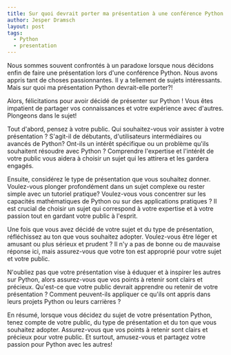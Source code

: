 ```yaml
---
title: Sur quoi devrait porter ma présentation à une conférence Python ?
author: Jesper Dramsch
layout: post
tags:
  - Python
  - presentation
---
```


Nous sommes souvent confrontés à un paradoxe lorsque nous décidons enfin de faire une présentation lors d'une conférence Python. Nous avons appris tant de choses passionnantes. Il y a tellement de sujets intéressants. Mais sur quoi ma présentation Python devrait-elle porter?!

Alors, félicitations pour avoir décidé de présenter sur Python ! Vous êtes impatient de partager vos connaissances et votre expérience avec d'autres. Plongeons dans le sujet!

Tout d'abord, pensez à votre public. Qui souhaitez-vous voir assister à votre présentation ? S'agit-il de débutants, d'utilisateurs intermédiaires ou avancés de Python? Ont-ils un intérêt spécifique ou un problème qu'ils souhaitent résoudre avec Python ? Comprendre l'expertise et l'intérêt de votre public vous aidera à choisir un sujet qui les attirera et les gardera engagés.

Ensuite, considérez le type de présentation que vous souhaitez donner. Voulez-vous plonger profondément dans un sujet complexe ou rester simple avec un tutoriel pratique? Voulez-vous vous concentrer sur les capacités mathématiques de Python ou sur des applications pratiques ? Il est crucial de choisir un sujet qui correspond à votre expertise et à votre passion tout en gardant votre public à l'esprit.

Une fois que vous avez décidé de votre sujet et du type de présentation, réfléchissez au ton que vous souhaitez adopter. Voulez-vous être léger et amusant ou plus sérieux et prudent ? Il n'y a pas de bonne ou de mauvaise réponse ici, mais assurez-vous que votre ton est approprié pour votre sujet et votre public.

N'oubliez pas que votre présentation vise à éduquer et à inspirer les autres sur Python, alors assurez-vous que vos points à retenir sont clairs et précieux. Qu'est-ce que votre public devrait apprendre ou retenir de votre présentation ? Comment peuvent-ils appliquer ce qu'ils ont appris dans leurs projets Python ou leurs carrières ?

En résumé, lorsque vous décidez du sujet de votre présentation Python, tenez compte de votre public, du type de présentation et du ton que vous souhaitez adopter. Assurez-vous que vos points à retenir sont clairs et précieux pour votre public. Et surtout, amusez-vous et partagez votre passion pour Python avec les autres!
